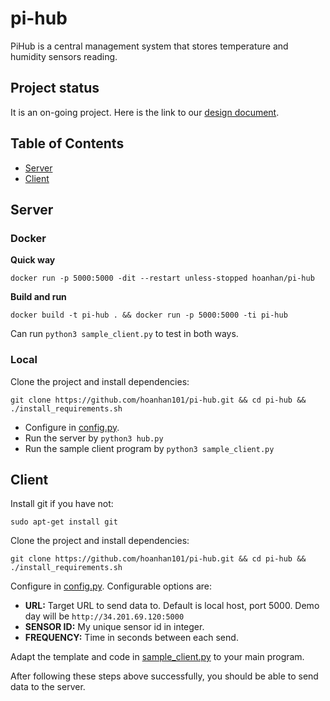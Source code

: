 # pi-hub

PiHub is a central management system that stores temperature and humidity sensors reading.

## Project status

It is an on-going project. Here is the link to our [design 
document](https://docs.google.com/document/d/1w93jYpGjRjTiokhEnTv7tspONa8558e2vc17fk6wqV0/edit?usp=sharing).

## Table of Contents

- [Server](#server)
- [Client](#client)

## Server

### Docker

**Quick way**

```
docker run -p 5000:5000 -dit --restart unless-stopped hoanhan/pi-hub
```

**Build and run**

```
docker build -t pi-hub . && docker run -p 5000:5000 -ti pi-hub
```

Can run `python3 sample_client.py` to test in both ways.

### Local

Clone the project and install dependencies:
```
git clone https://github.com/hoanhan101/pi-hub.git && cd pi-hub && ./install_requirements.sh
```

- Configure in [config.py](config.py). 
- Run the server by `python3 hub.py`
- Run the sample client program by `python3 sample_client.py`

## Client

Install git if you have not:
```
sudo apt-get install git
```

Clone the project and install dependencies:
```
git clone https://github.com/hoanhan101/pi-hub.git && cd pi-hub && ./install_requirements.sh
```

Configure in [config.py](config.py). Configurable options are:
- **URL:** Target URL to send data to. Default is local host, port 5000. Demo day will be
  `http://34.201.69.120:5000`
- **SENSOR ID:** My unique sensor id in integer.
- **FREQUENCY:** Time in seconds between each send.

Adapt the template and code in [sample_client.py](sample_client.py) 
to your main program.

After following these steps above successfully, you should be able to send data to the server.
